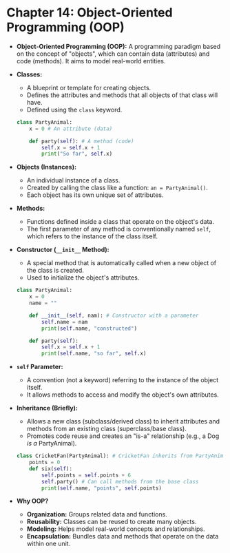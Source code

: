 # Chapter 14: Object-Oriented Programming (OOP)

* **Object-Oriented Programming (OOP):** A programming paradigm based on the concept of "objects", which can contain data (attributes) and code (methods). It aims to model real-world entities.

* **Classes:**
    * A blueprint or template for creating objects.
    * Defines the attributes and methods that all objects of that class will have.
    * Defined using the `class` keyword.
    ```python
    class PartyAnimal:
        x = 0 # An attribute (data)

        def party(self): # A method (code)
            self.x = self.x + 1
            print("So far", self.x)
    ```

* **Objects (Instances):**
    * An individual instance of a class.
    * Created by calling the class like a function: `an = PartyAnimal()`.
    * Each object has its own unique set of attributes.

* **Methods:**
    * Functions defined inside a class that operate on the object's data.
    * The first parameter of any method is conventionally named `self`, which refers to the instance of the class itself.

* **Constructor (`__init__` Method):**
    * A special method that is automatically called when a new object of the class is created.
    * Used to initialize the object's attributes.
    ```python
    class PartyAnimal:
        x = 0
        name = ""

        def __init__(self, nam): # Constructor with a parameter
            self.name = nam
            print(self.name, "constructed")

        def party(self):
            self.x = self.x + 1
            print(self.name, "so far", self.x)
    ```

* **`self` Parameter:**
    * A convention (not a keyword) referring to the instance of the object itself.
    * It allows methods to access and modify the object's own attributes.

* **Inheritance (Briefly):**
    * Allows a new class (subclass/derived class) to inherit attributes and methods from an existing class (superclass/base class).
    * Promotes code reuse and creates an "is-a" relationship (e.g., a Dog *is a* PartyAnimal).
    ```python
    class CricketFan(PartyAnimal): # CricketFan inherits from PartyAnimal
        points = 0
        def six(self):
            self.points = self.points + 6
            self.party() # Can call methods from the base class
            print(self.name, "points", self.points)
    ```

* **Why OOP?**
    * **Organization:** Groups related data and functions.
    * **Reusability:** Classes can be reused to create many objects.
    * **Modeling:** Helps model real-world concepts and relationships.
    * **Encapsulation:** Bundles data and methods that operate on the data within one unit.